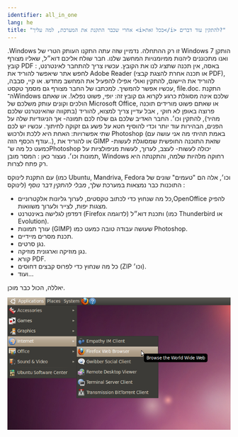 ```yaml
---
identifier: all_in_one
lang: he
title: "אחרי שכבר התקנת את המערכת, למה עליך <i>בכל זאת</i> להתקין עוד דברים?"
---
```


 .Windows זו רק ההתחלה. נדמיין שזה עתה התקנו
 העותק הטרי של Windows 7 הותקן ואנו מתכוננים ליהנות ממיומנויות המחשב שלנו.
חבר שולח אליכם דוא״ל, שאליו מצורף קובץ PDF : באסה, אין תכנה שתציג לנו את הקובץ.
עכשיו צריך להתחבר לאינטרנט, לחפש אתר שיאפשר להוריד את Adobe Reader
(או תכנה אחרת להצגת קבצי PDF), להוריד את היישום, להתקין ואולי אפילו להפעיל את המחשב מחדש.
או קיי, סבבה, עכשיו אפשר להמשיך.  למכתבו של החבר מצורף גם מסמך טקסט, file.doc.
התקנת ה־Windows שלכם אינה מסוגלת כרגע לקרוא גם קובץ זה: יופי, פשוט נפלא!.
או שאתם הולכים וקונים עותק משלכם של Microsoft Office, או שאתם פשוט מורידים תוכנה פרוצה באופן לא חוקי
, אבל עדיין צריך למצוא, להוריד (בתקווה שהאינטרנט שלכם מהיר), להתקין וכו׳.
החבר האדיב שלכם גם שלח לכם תמונה- אך הניגודיות שלה על הפנים, הבהירות עוד יותר וכדי להוסיף חטא על פשע גם זקוקה לחיתוך.
עכשיו יש לכם שתי אפשרויות: האחת היא ללכת ולרכוש Photoshop (באמת תהיתי מה אני עושה עם עודף הכסף הזה..), או להוריד את GIMP -שזאת התוכנה החופשית שמסוגלת לעשות כמעט כל מה ש־Photoshop יכולה לעשות-  לעצב, לערוך, לעשות מניפולציות על תמונות וכו׳.
נעצור כאן : המסר מובן, Windows רחוקה מלהיות שלמה, והתקנתה היא רק פתח לצרות.

‏עם התקנת לינוקס (כמו Ubuntu, Mandriva, Fedora וכו׳, אלה הם "טעמים" שונים של לינוקס) התוכנות כבר נמצאות במערכת שלך, <i>מבלי להתקין דבר נוסף</i> :

<ul>

<li>כל מה שנחוץ כדי לכתוב טקסטים, לערוך גליונות אלקטרוניים,OpenOffice
להפיק מצגות יפות, לצייר ולערוך משוואות.</li>

<li>דפדפן לגלישה באינטרנט (Firefox לדוגמה) ותכנת דוא״ל (כמו Thunderbird או Evolution).</li>
<li>עורך תמונות (GIMP) שעושה עבודה טובה כמעט כמו Photoshop.</li>
<li>תכנת מסרים מיידיים.</li>
<li>נגן סרטים.</li>
<li>נגן מוזיקה וארגונית מוזיקה.</li>
<li>קורא PDF.</li>
<li>כל מה שנחוץ כדי לפרוס קבצים דחוסים (ZIP וכו׳).</li>
<li>ועוד...</li>
</ul>

יאללה, הכול כבר מוכן.

<img src="/img/app_menu.png" />





